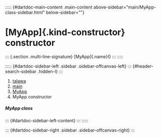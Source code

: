 ::::: {#dartdoc-main-content .main-content above-sidebar="main/MyApp-class-sidebar.html" below-sidebar=""}
<div>

# [MyApp]{.kind-constructor} constructor

</div>

::: {.section .multi-line-signature}
[MyApp]{.name}()
:::
:::::

::::: {#dartdoc-sidebar-left .sidebar .sidebar-offcanvas-left}
::: {#header-search-sidebar .hidden-l}
:::

1.  [talawa](../../index.html)
2.  [main](../../main/)
3.  [MyApp](../../main/MyApp-class.html)
4.  MyApp constructor

##### MyApp class

::: {#dartdoc-sidebar-left-content}
:::
:::::

::: {#dartdoc-sidebar-right .sidebar .sidebar-offcanvas-right}
:::
